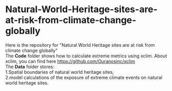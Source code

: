 # Natural-World-Heritage-sites-are-at-risk-from-climate-change-globally
Here is the repository for "Natural World Heritage sites are at risk from climate change globally" <br>
The **Code** folder shows how to calculate extreme metrics using xclim. About xclim, you can find here https://github.com/Ouranosinc/xclim <br>
The **Data** folder stores:<br>
1.Spatial boundaries of natural world heritage sites, <br>
2.model calculations of the exposure of extreme climate events on natural world heritage sites.<br>
